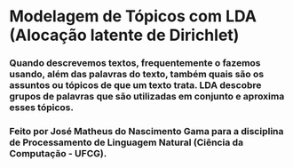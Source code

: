 # Modelagem de Tópicos com LDA (Alocação latente de Dirichlet)

### Quando descrevemos textos, frequentemente o fazemos usando, além das palavras do texto, também quais são os assuntos ou **tópicos** de que um texto trata. LDA descobre grupos de palavras que são utilizadas em conjunto e aproxima esses tópicos.

### Feito por José Matheus do Nascimento Gama para a disciplina de Processamento de Linguagem Natural (Ciência da Computação - UFCG).
